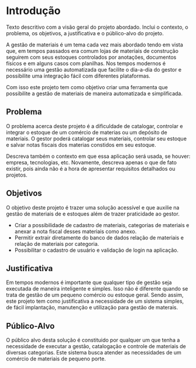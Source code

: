 # Introdução

Texto descritivo com a visão geral do projeto abordado. Inclui o contexto, o problema, os objetivos, a justificativa e o público-alvo do projeto.

A gestão de materiais é um tema cada vez mais abordado tendo em vista que, em tempos passados era comum lojas de materiais de construção seguirem com seus estoques controlados por anotações, documentos físicos e em alguns casos com planilhas. Nos tempos modernos é necessário uma gestão automatizada que facilite o dia-a-dia do gestor e possibilite uma integração fácil com diferentes plataformas.

Com isso este projeto tem como objetivo criar uma ferramenta que possibilite a gestão de materiais de maneira automatizada e simplificada.

## Problema

O problema acerca deste projeto é a dificuldade de catalogar, controlar e integrar o estoque de um comércio de materias ou um depósito de materiais. O gestor poderá catalogar seus materiais, controlar seu estoque e salvar notas fiscais dos materias constidos em seu estoque. 

Descreva também o contexto em que essa aplicação será usada, se  houver: empresa, tecnologias, etc. Novamente, descreva apenas o que de  fato existir, pois ainda não é a hora de apresentar requisitos  detalhados ou projetos.

## Objetivos

O objetivo deste projeto é trazer uma solução acessível e que auxilie na gestão de materiais de e estoques além de trazer praticidade ao gestor.

- Criar a possibilidade de cadastro de materiais, categorias de materiais e anexar a nota fiscal desses materiais como anexo. 
- Permitir extrair diretamente do banco de dados relação de materiais e relação de materiais por categoria.
- Possibilitar o cadastro de usuário e validação de login na aplicação.

## Justificativa

Em tempos modernos é importante que qualquer tipo de gestão seja executada de maneira inteligente e simples. Isso não é diferente quando se trata de gestão de um pequeno comércio ou estoque geral.
Sendo assim, este projeto tem como justificativa a necessidade de um sistema simples, de fácil implantação, manutenção e utilização para gestão de materais. 

## Público-Alvo

O público alvo desta solução é constituido por qualquer um que tenha a necessidade de executar a gestão, catalogação e controle de materiais de diversas categorias. Este sistema busca atender as necessidades de um comércio de materiais de pequeno porte.

